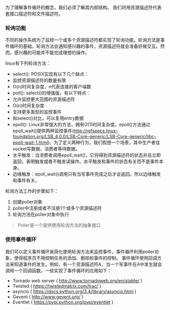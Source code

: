 为了理解事件循环的概念，我们必须了解其内部结构。
我们将用资源描述符代表套接口描述符和文件描述符。

### 轮询功能

不同的操作系统为了监控一个或多个资源描述符都实现了轮询功能。轮询方法是事件循环的基础，轮询方法会通知感兴趣的事件，资源描述符就会准备好做交互。然而，感兴趣的可能并不能完成理想的操作。

linux有下列轮询方法：

- select(): POSIX实现有以下几个缺点：
 - 监控资源描述符的数量有限
 - O(n)时间复杂度，n代表连接的客户端数
- poll(): select()的增强版，有以下特点：
 - 允许监控更大范围的资源描述符
 - O(n)时间复杂度
 - 支持更多类型的监控事件
 - 和select()对比，可以复用entry数据
- epoll(): Linux非常强大的方法，拥有O(1)时间复杂度。epoll()方法通过epoll_wait()提供两种监控事件(http://refspecs.linux-foundation.org/LSB_4.0.0/LSB-Core-generic/LSB-Core-generic/libc-epoll-wait-1.html)。为了定义两种行为，我们假想一个场景，其中生产者往socket写数据，消费者等待数据。
 - 水平触发：当消费者调用epoll_wait()，它将得到资源描述符的状态并且立即返回，表明触发或者不触发读操作。水平触发和事件的状态有关而不是事件本身。
 - 边缘触发：epoll_wait()调用只有当写事件完成之后才会返回。所以边缘触发和事件有关。


轮询方法工作的步骤如下：
1. 创建poller对象
2. poller中注册或者不注册1个或多个资源描述符
3. 轮询方法在poller对象中执行

> Poller是一个提供使用轮询方法的抽象接口

### 使用事件循环

我们可以定义事件循环来简化使用轮询方法来监控事件。事件循环利用poller对象，使得程序员不用控制任务的添加、删除和事件的控制。
事件循环使用回调方法来知道事件的发生。例如，有一个资源描述符A，当一个写事件在A中发生就会调用一个回调函数。一些实现了事件循环的应用如下：
- Tornado web server ( http://www.tornadoweb.org/en/stable/ )
- Twisted ( https://twistedmatrix.com/trac/ )
- asyncio ( https://docs.python.org/3.4/library/asyncio.html )
- Gevent ( http://www.gevent.org/ )
- Eventlet ( https://pypi.python.org/pypi/eventlet )




